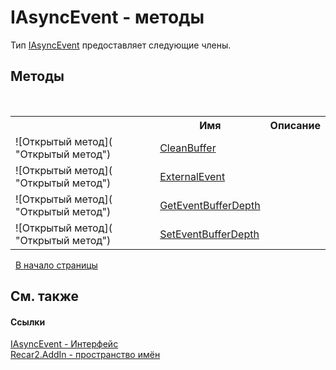 # IAsyncEvent - методы
 

Тип <a href="6e0a93bb-8e0c-5314-3c8e-1ca99f0e1d6d">IAsyncEvent</a> предоставляет следующие члены.


## Методы
&nbsp;<table><tr><th></th><th>Имя</th><th>Описание</th></tr><tr><td>![Открытый метод]( "Открытый метод")</td><td><a href="b9f54e05-9405-e7a7-c30d-92027d31c4f3">CleanBuffer</a></td><td /></tr><tr><td>![Открытый метод]( "Открытый метод")</td><td><a href="f972eefa-62e2-2405-50f8-1dda82e824f3">ExternalEvent</a></td><td /></tr><tr><td>![Открытый метод]( "Открытый метод")</td><td><a href="ee0e5f8d-0c94-0e04-4b45-085a185f77d6">GetEventBufferDepth</a></td><td /></tr><tr><td>![Открытый метод]( "Открытый метод")</td><td><a href="8837d8c2-7c30-df1d-5c8c-bf34fc16b5b4">SetEventBufferDepth</a></td><td /></tr></table>&nbsp;
<a href="#iasyncevent---методы">В начало страницы</a>

## См. также


#### Ссылки
<a href="6e0a93bb-8e0c-5314-3c8e-1ca99f0e1d6d">IAsyncEvent - Интерфейс</a><br /><a href="96a2666c-3296-a881-fb0f-9d8f97e17c76">Recar2.AddIn - пространство имён</a><br />